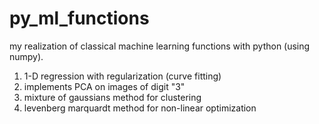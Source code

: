 py_ml_functions
===============

my realization of classical machine learning functions with python (using numpy).

1. 1-D regression with regularization (curve fitting)
2. implements PCA on images of digit "3"
3. mixture of gaussians method for clustering
4. levenberg marquardt method for non-linear optimization
